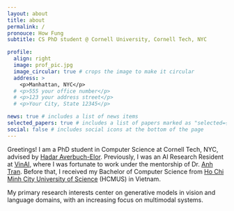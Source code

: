 ```yaml
---
layout: about
title: about
permalink: /
pronouce: How Fung
subtitle: CS PhD student @ Cornell University, Cornell Tech, NYC

profile:
  align: right
  image: prof_pic.jpg
  image_circular: true # crops the image to make it circular
  address: >
    <p>Manhattan, NYC</p>
  # <p>555 your office number</p>
  # <p>123 your address street</p>
  # <p>Your City, State 12345</p>

news: true # includes a list of news items
selected_papers: true # includes a list of papers marked as "selected={true}"
social: false # includes social icons at the bottom of the page
---
```


<!-- Write your biography here. Tell the world about yourself. Link to your favorite [subreddit](http://reddit.com). You can put a picture in, too. The code is already in, just name your picture `prof_pic.jpg` and put it in the `img/` folder.

Put your address / P.O. box / other info right below your picture. You can also disable any of these elements by editing `profile` property of the YAML header of your `_pages/about.md`. Edit `_bibliography/papers.bib` and Jekyll will render your [publications page](/al-folio/publications/) automatically.

Link to your social media connections, too. This theme is set up to use [Font Awesome icons](http://fortawesome.github.io/Font-Awesome/) and [Academicons](https://jpswalsh.github.io/academicons/), like the ones below. Add your Facebook, Twitter, LinkedIn, Google Scholar, or just disable all of them. -->

Greetings! I am a PhD student in Computer Science at Cornell Tech, NYC, advised by <a href='https://www.hadarelor.com/'>Hadar Averbuch-Elor</a>. Previously, I was an AI Research Resident at <a href="https://www.vinai.io/">VinAI</a>, where I was fortunate to work under the mentorship of Dr. <a href="https://scholar.google.com/citations?user=FYZ5ODQAAAAJ&hl=en/">Anh Tran</a>. Before that, I received my Bachelor of Computer Science from <a href="https://www.hcmus.edu.vn/">Ho Chi Minh City University of Science</a> (HCMUS) in Vietnam.

My primary research interests center on generative models in vision and language domains, with an increasing focus on multimodal systems.

<!-- <p style="color: #32CD32">
Note: I’m currently looking for a summer internship in 2025. Feel free to email me if there’s a good fit. Best regards!
</p> -->

<!-- **Email**: tienhaophung (at) gmail (dot) com -->
